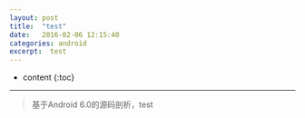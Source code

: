 ```yaml
---
layout: post
title:  "test"
date:   2016-02-06 12:15:40
categories: android
excerpt:  test
---
```


* content
{:toc}


---

> 基于Android 6.0的源码剖析，test